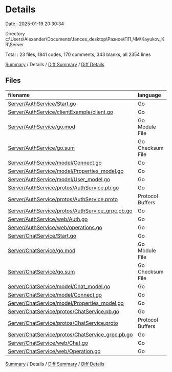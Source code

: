 # Details

Date : 2025-01-19 20:30:34

Directory c:\\Users\\Alexander\\Documents\\fances_desktop\\Разное\\ПП_ЧМ\\Kayukov_KR\\Server

Total : 23 files,  1841 codes, 170 comments, 343 blanks, all 2354 lines

[Summary](results.md) / Details / [Diff Summary](diff.md) / [Diff Details](diff-details.md)

## Files
| filename | language | code | comment | blank | total |
| :--- | :--- | ---: | ---: | ---: | ---: |
| [Server/AuthService/Start.go](/Server/AuthService/Start.go) | Go | 52 | 9 | 15 | 76 |
| [Server/AuthService/clientExample/client.go](/Server/AuthService/clientExample/client.go) | Go | 35 | 0 | 13 | 48 |
| [Server/AuthService/go.mod](/Server/AuthService/go.mod) | Go Module File | 19 | 0 | 4 | 23 |
| [Server/AuthService/go.sum](/Server/AuthService/go.sum) | Go Checksum File | 48 | 0 | 1 | 49 |
| [Server/AuthService/model/Connect.go](/Server/AuthService/model/Connect.go) | Go | 21 | 1 | 7 | 29 |
| [Server/AuthService/model/Properties\_model.go](/Server/AuthService/model/Properties_model.go) | Go | 10 | 0 | 2 | 12 |
| [Server/AuthService/model/User\_model.go](/Server/AuthService/model/User_model.go) | Go | 29 | 0 | 7 | 36 |
| [Server/AuthService/protos/AuthService.pb.go](/Server/AuthService/protos/AuthService.pb.go) | Go | 326 | 19 | 51 | 396 |
| [Server/AuthService/protos/AuthService.proto](/Server/AuthService/protos/AuthService.proto) | Protocol Buffers | 28 | 6 | 10 | 44 |
| [Server/AuthService/protos/AuthService\_grpc.pb.go](/Server/AuthService/protos/AuthService_grpc.pb.go) | Go | 149 | 29 | 20 | 198 |
| [Server/AuthService/web/Auth.go](/Server/AuthService/web/Auth.go) | Go | 59 | 8 | 18 | 85 |
| [Server/AuthService/web/operations.go](/Server/AuthService/web/operations.go) | Go | 63 | 14 | 18 | 95 |
| [Server/ChatService/Start.go](/Server/ChatService/Start.go) | Go | 48 | 3 | 14 | 65 |
| [Server/ChatService/go.mod](/Server/ChatService/go.mod) | Go Module File | 17 | 0 | 4 | 21 |
| [Server/ChatService/go.sum](/Server/ChatService/go.sum) | Go Checksum File | 38 | 0 | 1 | 39 |
| [Server/ChatService/model/Chat\_model.go](/Server/ChatService/model/Chat_model.go) | Go | 17 | 0 | 5 | 22 |
| [Server/ChatService/model/Connect.go](/Server/ChatService/model/Connect.go) | Go | 21 | 1 | 7 | 29 |
| [Server/ChatService/model/Properties\_model.go](/Server/ChatService/model/Properties_model.go) | Go | 10 | 0 | 2 | 12 |
| [Server/ChatService/protos/ChatService.pb.go](/Server/ChatService/protos/ChatService.pb.go) | Go | 339 | 13 | 52 | 404 |
| [Server/ChatService/protos/ChatService.proto](/Server/ChatService/protos/ChatService.proto) | Protocol Buffers | 31 | 0 | 8 | 39 |
| [Server/ChatService/protos/ChatService\_grpc.pb.go](/Server/ChatService/protos/ChatService_grpc.pb.go) | Go | 246 | 35 | 32 | 313 |
| [Server/ChatService/web/Chat.go](/Server/ChatService/web/Chat.go) | Go | 110 | 20 | 26 | 156 |
| [Server/ChatService/web/Operation.go](/Server/ChatService/web/Operation.go) | Go | 125 | 12 | 26 | 163 |

[Summary](results.md) / Details / [Diff Summary](diff.md) / [Diff Details](diff-details.md)